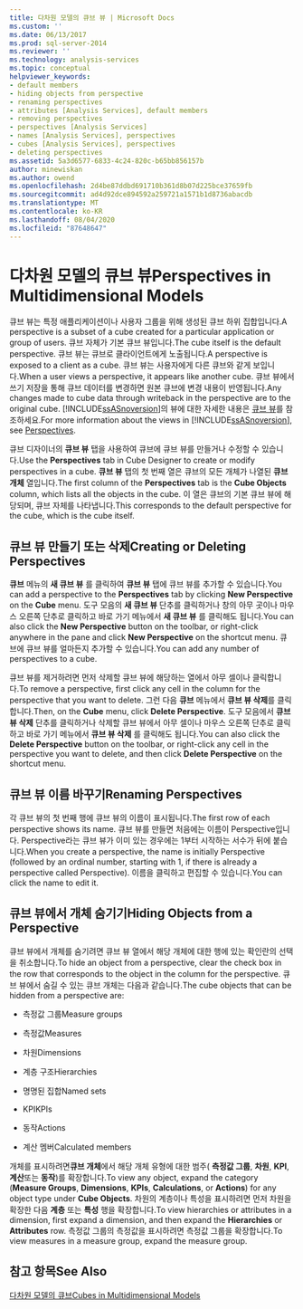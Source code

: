 ```yaml
---
title: 다차원 모델의 큐브 뷰 | Microsoft Docs
ms.custom: ''
ms.date: 06/13/2017
ms.prod: sql-server-2014
ms.reviewer: ''
ms.technology: analysis-services
ms.topic: conceptual
helpviewer_keywords:
- default members
- hiding objects from perspective
- renaming perspectives
- attributes [Analysis Services], default members
- removing perspectives
- perspectives [Analysis Services]
- names [Analysis Services], perspectives
- cubes [Analysis Services], perspectives
- deleting perspectives
ms.assetid: 5a3d6577-6833-4c24-820c-b65bb856157b
author: minewiskan
ms.author: owend
ms.openlocfilehash: 2d4be87ddbd691710b361d8b07d225bce37659fb
ms.sourcegitcommit: ad4d92dce894592a259721a1571b1d8736abacdb
ms.translationtype: MT
ms.contentlocale: ko-KR
ms.lasthandoff: 08/04/2020
ms.locfileid: "87648647"
---
```

# <a name="perspectives-in-multidimensional-models"></a><span data-ttu-id="922e4-102">다차원 모델의 큐브 뷰</span><span class="sxs-lookup"><span data-stu-id="922e4-102">Perspectives in Multidimensional Models</span></span>
  <span data-ttu-id="922e4-103">큐브 뷰는 특정 애플리케이션이나 사용자 그룹을 위해 생성된 큐브 하위 집합입니다.</span><span class="sxs-lookup"><span data-stu-id="922e4-103">A perspective is a subset of a cube created for a particular application or group of users.</span></span> <span data-ttu-id="922e4-104">큐브 자체가 기본 큐브 뷰입니다.</span><span class="sxs-lookup"><span data-stu-id="922e4-104">The cube itself is the default perspective.</span></span> <span data-ttu-id="922e4-105">큐브 뷰는 큐브로 클라이언트에게 노출됩니다.</span><span class="sxs-lookup"><span data-stu-id="922e4-105">A perspective is exposed to a client as a cube.</span></span> <span data-ttu-id="922e4-106">큐브 뷰는 사용자에게 다른 큐브와 같게 보입니다.</span><span class="sxs-lookup"><span data-stu-id="922e4-106">When a user views a perspective, it appears like another cube.</span></span> <span data-ttu-id="922e4-107">큐브 뷰에서 쓰기 저장을 통해 큐브 데이터를 변경하면 원본 큐브에 변경 내용이 반영됩니다.</span><span class="sxs-lookup"><span data-stu-id="922e4-107">Any changes made to cube data through writeback in the perspective are to the original cube.</span></span> <span data-ttu-id="922e4-108">[!INCLUDE[ssASnoversion](../../includes/ssasnoversion-md.md)]의 뷰에 대한 자세한 내용은 [큐브 뷰](../multidimensional-models-olap-logical-cube-objects/perspectives.md)를 참조하세요.</span><span class="sxs-lookup"><span data-stu-id="922e4-108">For more information about the views in [!INCLUDE[ssASnoversion](../../includes/ssasnoversion-md.md)], see [Perspectives](../multidimensional-models-olap-logical-cube-objects/perspectives.md).</span></span>  
  
 <span data-ttu-id="922e4-109">큐브 디자이너의 **큐브 뷰** 탭을 사용하여 큐브에 큐브 뷰를 만들거나 수정할 수 있습니다.</span><span class="sxs-lookup"><span data-stu-id="922e4-109">Use the **Perspectives** tab in Cube Designer to create or modify perspectives in a cube.</span></span> <span data-ttu-id="922e4-110">**큐브 뷰** 탭의 첫 번째 열은 큐브의 모든 개체가 나열된 **큐브 개체** 열입니다.</span><span class="sxs-lookup"><span data-stu-id="922e4-110">The first column of the **Perspectives** tab is the **Cube Objects** column, which lists all the objects in the cube.</span></span> <span data-ttu-id="922e4-111">이 열은 큐브의 기본 큐브 뷰에 해당되며, 큐브 자체를 나타냅니다.</span><span class="sxs-lookup"><span data-stu-id="922e4-111">This corresponds to the default perspective for the cube, which is the cube itself.</span></span>  
  
## <a name="creating-or-deleting-perspectives"></a><span data-ttu-id="922e4-112">큐브 뷰 만들기 또는 삭제</span><span class="sxs-lookup"><span data-stu-id="922e4-112">Creating or Deleting Perspectives</span></span>  
 <span data-ttu-id="922e4-113">**큐브** 메뉴의 **새 큐브 뷰** 를 클릭하여 **큐브 뷰** 탭에 큐브 뷰를 추가할 수 있습니다.</span><span class="sxs-lookup"><span data-stu-id="922e4-113">You can add a perspective to the **Perspectives** tab by clicking **New Perspective** on the **Cube** menu.</span></span> <span data-ttu-id="922e4-114">도구 모음의 **새 큐브 뷰** 단추를 클릭하거나 창의 아무 곳이나 마우스 오른쪽 단추로 클릭하고 바로 가기 메뉴에서 **새 큐브 뷰** 를 클릭해도 됩니다.</span><span class="sxs-lookup"><span data-stu-id="922e4-114">You can also click the **New Perspective** button on the toolbar, or right-click anywhere in the pane and click **New Perspective** on the shortcut menu.</span></span> <span data-ttu-id="922e4-115">큐브에 큐브 뷰를 얼마든지 추가할 수 있습니다.</span><span class="sxs-lookup"><span data-stu-id="922e4-115">You can add any number of perspectives to a cube.</span></span>  
  
 <span data-ttu-id="922e4-116">큐브 뷰를 제거하려면 먼저 삭제할 큐브 뷰에 해당하는 열에서 아무 셀이나 클릭합니다.</span><span class="sxs-lookup"><span data-stu-id="922e4-116">To remove a perspective, first click any cell in the column for the perspective that you want to delete.</span></span> <span data-ttu-id="922e4-117">그런 다음 **큐브** 메뉴에서 **큐브 뷰 삭제**를 클릭합니다.</span><span class="sxs-lookup"><span data-stu-id="922e4-117">Then, on the **Cube** menu, click **Delete Perspective**.</span></span> <span data-ttu-id="922e4-118">도구 모음에서 **큐브 뷰 삭제** 단추를 클릭하거나 삭제할 큐브 뷰에서 아무 셀이나 마우스 오른쪽 단추로 클릭하고 바로 가기 메뉴에서 **큐브 뷰 삭제** 를 클릭해도 됩니다.</span><span class="sxs-lookup"><span data-stu-id="922e4-118">You can also click the **Delete Perspective** button on the toolbar, or right-click any cell in the perspective you want to delete, and then click **Delete Perspective** on the shortcut menu.</span></span>  
  
## <a name="renaming-perspectives"></a><span data-ttu-id="922e4-119">큐브 뷰 이름 바꾸기</span><span class="sxs-lookup"><span data-stu-id="922e4-119">Renaming Perspectives</span></span>  
 <span data-ttu-id="922e4-120">각 큐브 뷰의 첫 번째 행에 큐브 뷰의 이름이 표시됩니다.</span><span class="sxs-lookup"><span data-stu-id="922e4-120">The first row of each perspective shows its name.</span></span> <span data-ttu-id="922e4-121">큐브 뷰를 만들면 처음에는 이름이 Perspective입니다. Perspective라는 큐브 뷰가 이미 있는 경우에는 1부터 시작하는 서수가 뒤에 붙습니다.</span><span class="sxs-lookup"><span data-stu-id="922e4-121">When you create a perspective, the name is initially Perspective (followed by an ordinal number, starting with 1, if there is already a perspective called Perspective).</span></span> <span data-ttu-id="922e4-122">이름을 클릭하고 편집할 수 있습니다.</span><span class="sxs-lookup"><span data-stu-id="922e4-122">You can click the name to edit it.</span></span>  
  
## <a name="hiding-objects-from-a-perspective"></a><span data-ttu-id="922e4-123">큐브 뷰에서 개체 숨기기</span><span class="sxs-lookup"><span data-stu-id="922e4-123">Hiding Objects from a Perspective</span></span>  
 <span data-ttu-id="922e4-124">큐브 뷰에서 개체를 숨기려면 큐브 뷰 열에서 해당 개체에 대한 행에 있는 확인란의 선택을 취소합니다.</span><span class="sxs-lookup"><span data-stu-id="922e4-124">To hide an object from a perspective, clear the check box in the row that corresponds to the object in the column for the perspective.</span></span> <span data-ttu-id="922e4-125">큐브 뷰에서 숨길 수 있는 큐브 개체는 다음과 같습니다.</span><span class="sxs-lookup"><span data-stu-id="922e4-125">The cube objects that can be hidden from a perspective are:</span></span>  
  
-   <span data-ttu-id="922e4-126">측정값 그룹</span><span class="sxs-lookup"><span data-stu-id="922e4-126">Measure groups</span></span>  
  
-   <span data-ttu-id="922e4-127">측정값</span><span class="sxs-lookup"><span data-stu-id="922e4-127">Measures</span></span>  
  
-   <span data-ttu-id="922e4-128">차원</span><span class="sxs-lookup"><span data-stu-id="922e4-128">Dimensions</span></span>  
  
-   <span data-ttu-id="922e4-129">계층 구조</span><span class="sxs-lookup"><span data-stu-id="922e4-129">Hierarchies</span></span>  
  
-   <span data-ttu-id="922e4-130">명명된 집합</span><span class="sxs-lookup"><span data-stu-id="922e4-130">Named sets</span></span>  
  
-   <span data-ttu-id="922e4-131">KPI</span><span class="sxs-lookup"><span data-stu-id="922e4-131">KPIs</span></span>  
  
-   <span data-ttu-id="922e4-132">동작</span><span class="sxs-lookup"><span data-stu-id="922e4-132">Actions</span></span>  
  
-   <span data-ttu-id="922e4-133">계산 멤버</span><span class="sxs-lookup"><span data-stu-id="922e4-133">Calculated members</span></span>  
  
 <span data-ttu-id="922e4-134">개체를 표시하려면**큐브 개체**에서 해당 개체 유형에 대한 범주( **측정값 그룹**, **차원**, **KPI**, **계산**또는 **동작**)를 확장합니다.</span><span class="sxs-lookup"><span data-stu-id="922e4-134">To view any object, expand the category (**Measure Groups**, **Dimensions**, **KPIs**, **Calculations**, or **Actions**) for any object type under **Cube Objects**.</span></span> <span data-ttu-id="922e4-135">차원의 계층이나 특성을 표시하려면 먼저 차원을 확장한 다음 **계층** 또는 **특성** 행을 확장합니다.</span><span class="sxs-lookup"><span data-stu-id="922e4-135">To view hierarchies or attributes in a dimension, first expand a dimension, and then expand the **Hierarchies** or **Attributes** row.</span></span> <span data-ttu-id="922e4-136">측정값 그룹의 측정값을 표시하려면 측정값 그룹을 확장합니다.</span><span class="sxs-lookup"><span data-stu-id="922e4-136">To view measures in a measure group, expand the measure group.</span></span>  
  
## <a name="see-also"></a><span data-ttu-id="922e4-137">참고 항목</span><span class="sxs-lookup"><span data-stu-id="922e4-137">See Also</span></span>  
 [<span data-ttu-id="922e4-138">다차원 모델의 큐브</span><span class="sxs-lookup"><span data-stu-id="922e4-138">Cubes in Multidimensional Models</span></span>](cubes-in-multidimensional-models.md)  
  
  
